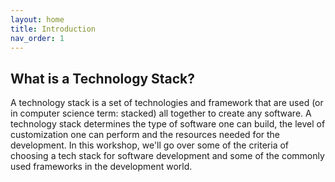 ```yaml
---
layout: home
title: Introduction
nav_order: 1
---
```


## What is a Technology Stack?

A technology stack is a set of technologies and framework that are used (or in computer science term: stacked) all together to create any software. A technology stack determines the type of software one can build, the level of customization one can perform and the resources needed for the development. In this workshop, we'll go over some of the criteria of choosing a tech stack for software development and some of the commonly used frameworks in the development world.  

